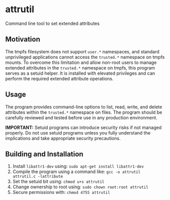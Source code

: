 # attrutil

Command line tool to set extended attributes

## Motivation

The tmpfs filesystem does not support `user.*` namespaces, and standard unprivileged applications cannot access the `trusted.*` namespace on tmpfs mounts. To overcome this limitation and allow non-root users to manage extended attributes in the `trusted.*` namespace on tmpfs, this program serves as a setuid helper. It is installed with elevated privileges and can perform the required extended attribute operations.

## Usage

The program provides command-line options to list, read, write, and delete attributes within the `trusted.*` namespace on files. The program should be carefully reviewed and tested before use in any production environment.

**IMPORTANT:**
Setuid programs can introduce security risks if not managed properly. Do not use setuid programs unless you fully understand the implications and take appropriate security precautions.

## Building and Installation
1. Install `libattr1-dev` using: `sudo apt-get install libattr1-dev`
2. Compile the program using a command like: `gcc -o attrutil attrutil.c -lattribute`
3. Set the setuid bit using: `chmod u+s attrutil`
4. Change ownership to root using: `sudo chown root:root attrutil`
5. Secure permissions with: `chmod 4755 attrutil`
